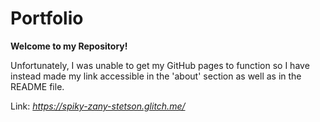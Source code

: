 # Portfolio

**Welcome to my Repository!**

Unfortunately, I was unable to get my GitHub pages to function so I have instead made my link accessible in the 'about' section as well as in the README file.

Link: *https://spiky-zany-stetson.glitch.me/*
